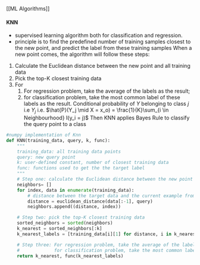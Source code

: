 [[ML Algorithms]] 

#### KNN
- supervised learning algorithm both for classification and regression.
- principle is to find the predefined number of training samples closest to the new point, and predict the label from these training samples
When a new point comes, the algorithm will follow these steps:
1. Calculate the Euclidean distance between the new point and all training data
2. Pick the top-K closest training data
3. For 
	1. For regression problem, take the average of the labels as the result; 
	2. for classification problem, take the most common label of these labels as the result.
	   Conditional probability of $Y$ belonging to class $j$ i.e $Y_j$ i.e. $\hat{P}(Y_j \mid X = x_o) = \frac{1}{K}\sum_{i \in Neighbourhood} I(y_i = j)$
	   Then KNN applies Bayes Rule to classify the query point to a class

```python
#numpy implementation of Knn
def KNN(training_data, query, k, func):
    """
    training_data: all training data points
    query: new query point
    k: user-defined constant, number of closest training data
    func: functions used to get the the target label
    """
    # Step one: calculate the Euclidean distance between the new point and all training data
    neighbors= []
    for index, data in enumerate(training_data):
        # distance between the target data and the current example from the data.
        distance = euclidean_distance(data[:-1], query)
        neighbors.append((distance, index))

    # Step two: pick the top-K closest training data
    sorted_neighbors = sorted(neighbors)
    k_nearest = sorted_neighbors[:k]
    k_nearest_labels = [training_data[i][1] for distance, i in k_nearest]

    # Step three: For regression problem, take the average of the labels as the result;
    #             for classification problem, take the most common label of these labels as the result.
    return k_nearest, func(k_nearest_labels)
```
